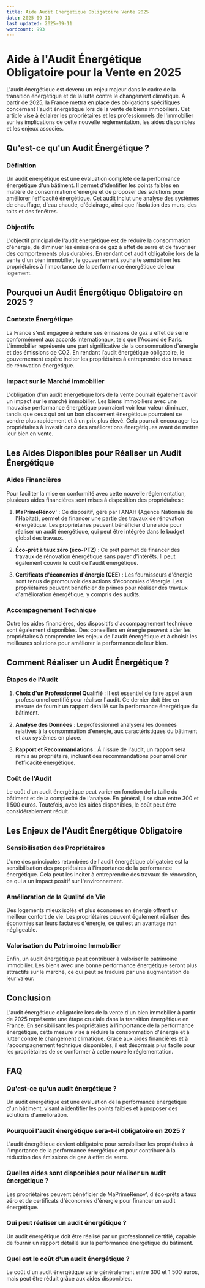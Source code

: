 ```yaml
---
title: Aide Audit Energetique Obligatoire Vente 2025
date: 2025-09-11
last_updated: 2025-09-11
wordcount: 993
---
```


# Aide à l'Audit Énergétique Obligatoire pour la Vente en 2025

L'audit énergétique est devenu un enjeu majeur dans le cadre de la transition énergétique et de la lutte contre le changement climatique. À partir de 2025, la France mettra en place des obligations spécifiques concernant l'audit énergétique lors de la vente de biens immobiliers. Cet article vise à éclairer les propriétaires et les professionnels de l'immobilier sur les implications de cette nouvelle réglementation, les aides disponibles et les enjeux associés.

## Qu'est-ce qu'un Audit Énergétique ?

### Définition

Un audit énergétique est une évaluation complète de la performance énergétique d'un bâtiment. Il permet d'identifier les points faibles en matière de consommation d'énergie et de proposer des solutions pour améliorer l'efficacité énergétique. Cet audit inclut une analyse des systèmes de chauffage, d'eau chaude, d'éclairage, ainsi que l'isolation des murs, des toits et des fenêtres.

### Objectifs

L'objectif principal de l'audit énergétique est de réduire la consommation d'énergie, de diminuer les émissions de gaz à effet de serre et de favoriser des comportements plus durables. En rendant cet audit obligatoire lors de la vente d'un bien immobilier, le gouvernement souhaite sensibiliser les propriétaires à l'importance de la performance énergétique de leur logement.

## Pourquoi un Audit Énergétique Obligatoire en 2025 ?

### Contexte Énergétique

La France s'est engagée à réduire ses émissions de gaz à effet de serre conformément aux accords internationaux, tels que l'Accord de Paris. L'immobilier représente une part significative de la consommation d'énergie et des émissions de CO2. En rendant l'audit énergétique obligatoire, le gouvernement espère inciter les propriétaires à entreprendre des travaux de rénovation énergétique.

### Impact sur le Marché Immobilier

L'obligation d'un audit énergétique lors de la vente pourrait également avoir un impact sur le marché immobilier. Les biens immobiliers avec une mauvaise performance énergétique pourraient voir leur valeur diminuer, tandis que ceux qui ont un bon classement énergétique pourraient se vendre plus rapidement et à un prix plus élevé. Cela pourrait encourager les propriétaires à investir dans des améliorations énergétiques avant de mettre leur bien en vente.

## Les Aides Disponibles pour Réaliser un Audit Énergétique

### Aides Financières

Pour faciliter la mise en conformité avec cette nouvelle réglementation, plusieurs aides financières sont mises à disposition des propriétaires :

1. **MaPrimeRénov'** : Ce dispositif, géré par l'ANAH (Agence Nationale de l'Habitat), permet de financer une partie des travaux de rénovation énergétique. Les propriétaires peuvent bénéficier d'une aide pour réaliser un audit énergétique, qui peut être intégrée dans le budget global des travaux.

2. **Éco-prêt à taux zéro (éco-PTZ)** : Ce prêt permet de financer des travaux de rénovation énergétique sans payer d'intérêts. Il peut également couvrir le coût de l'audit énergétique.

3. **Certificats d'économies d'énergie (CEE)** : Les fournisseurs d'énergie sont tenus de promouvoir des actions d'économies d'énergie. Les propriétaires peuvent bénéficier de primes pour réaliser des travaux d'amélioration énergétique, y compris des audits.

### Accompagnement Technique

Outre les aides financières, des dispositifs d'accompagnement technique sont également disponibles. Des conseillers en énergie peuvent aider les propriétaires à comprendre les enjeux de l'audit énergétique et à choisir les meilleures solutions pour améliorer la performance de leur bien.

## Comment Réaliser un Audit Énergétique ?

### Étapes de l'Audit

1. **Choix d'un Professionnel Qualifié** : Il est essentiel de faire appel à un professionnel certifié pour réaliser l'audit. Ce dernier doit être en mesure de fournir un rapport détaillé sur la performance énergétique du bâtiment.

2. **Analyse des Données** : Le professionnel analysera les données relatives à la consommation d'énergie, aux caractéristiques du bâtiment et aux systèmes en place.

3. **Rapport et Recommandations** : À l'issue de l'audit, un rapport sera remis au propriétaire, incluant des recommandations pour améliorer l'efficacité énergétique.

### Coût de l'Audit

Le coût d'un audit énergétique peut varier en fonction de la taille du bâtiment et de la complexité de l'analyse. En général, il se situe entre 300 et 1 500 euros. Toutefois, avec les aides disponibles, le coût peut être considérablement réduit.

## Les Enjeux de l'Audit Énergétique Obligatoire

### Sensibilisation des Propriétaires

L'une des principales retombées de l'audit énergétique obligatoire est la sensibilisation des propriétaires à l'importance de la performance énergétique. Cela peut les inciter à entreprendre des travaux de rénovation, ce qui a un impact positif sur l'environnement.

### Amélioration de la Qualité de Vie

Des logements mieux isolés et plus économes en énergie offrent un meilleur confort de vie. Les propriétaires peuvent également réaliser des économies sur leurs factures d'énergie, ce qui est un avantage non négligeable.

### Valorisation du Patrimoine Immobilier

Enfin, un audit énergétique peut contribuer à valoriser le patrimoine immobilier. Les biens avec une bonne performance énergétique seront plus attractifs sur le marché, ce qui peut se traduire par une augmentation de leur valeur.

## Conclusion

L'audit énergétique obligatoire lors de la vente d'un bien immobilier à partir de 2025 représente une étape cruciale dans la transition énergétique en France. En sensibilisant les propriétaires à l'importance de la performance énergétique, cette mesure vise à réduire la consommation d'énergie et à lutter contre le changement climatique. Grâce aux aides financières et à l'accompagnement technique disponibles, il est désormais plus facile pour les propriétaires de se conformer à cette nouvelle réglementation.

## FAQ

### Qu'est-ce qu'un audit énergétique ?

Un audit énergétique est une évaluation de la performance énergétique d'un bâtiment, visant à identifier les points faibles et à proposer des solutions d'amélioration.

### Pourquoi l'audit énergétique sera-t-il obligatoire en 2025 ?

L'audit énergétique devient obligatoire pour sensibiliser les propriétaires à l'importance de la performance énergétique et pour contribuer à la réduction des émissions de gaz à effet de serre.

### Quelles aides sont disponibles pour réaliser un audit énergétique ?

Les propriétaires peuvent bénéficier de MaPrimeRénov', d'éco-prêts à taux zéro et de certificats d'économies d'énergie pour financer un audit énergétique.

### Qui peut réaliser un audit énergétique ?

Un audit énergétique doit être réalisé par un professionnel certifié, capable de fournir un rapport détaillé sur la performance énergétique du bâtiment.

### Quel est le coût d'un audit énergétique ?

Le coût d'un audit énergétique varie généralement entre 300 et 1 500 euros, mais peut être réduit grâce aux aides disponibles.